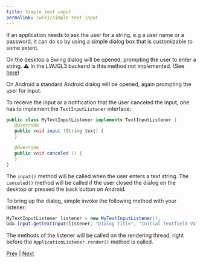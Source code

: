 ```yaml
---
title: Simple text input
permalink: /wiki/simple-text-input
---
```

If an application needs to ask the user for a string, e.g a user name or a password, it can do so by using a simple dialog box that is customizable to some extent.

On the desktop a Swing dialog will be opened, prompting the user to enter a string. ⚠ In the LWJGL3 backend is this method not implemented. (See [here](https://github.com/libgdx/libgdx/blob/master/backends/gdx-backend-lwjgl3/src/com/badlogic/gdx/backends/lwjgl3/Lwjgl3Input.java#L335-L338))

On Android a standard Android dialog will be opened, again prompting the user for input.

To receive the input or a notification that the user canceled the input, one has to implement the `TextInputListener` interface:

```java
public class MyTextInputListener implements TextInputListener {
   @Override
   public void input (String text) {
   }

   @Override
   public void canceled () {
   }
}
```

The `input()` method will be called when the user enters a text string. The `canceled()` method will be called if the user closed the dialog on the desktop or pressed the back button on Android.

To bring up the dialog, simple invoke the following method with your listener:

```java
MyTextInputListener listener = new MyTextInputListener();
Gdx.input.getTextInput(listener, "Dialog Title", "Initial Textfield Value", "Hint Value");
```

The methods of the listener will be called on the rendering thread, right before the `ApplicationListener.render()` method is called.

[Prev](/wiki/gesture-detection) | [Next](/wiki/accelerometer)